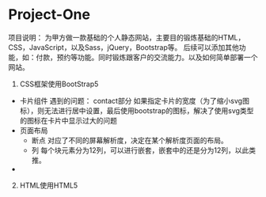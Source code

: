 # Project-One
项目说明：
  为甲方做一款基础的个人静态网站，主要目的锻炼基础的HTML，CSS，JavaScript，以及Sass，jQuery，Bootstrap等。
  后续可以添加其他功能，如：付款，预约等功能。同时锻炼跟客户的交流能力。以及如何简单部署一个网站。

1. CSS框架使用BootStrap5
  - 卡片组件
    遇到的问题：
      contact部分
        如果指定卡片的宽度（为了缩小svg图标），则无法进行居中设置，最后使用bootstrap的图标，解决了使用svg类型的图标在卡片中显示过大的问题
  - 页面布局
    - 断点
      对应了不同的屏幕解析度，决定在某个解析度页面的布局。
    - 列
      每个块元素分为12列，可以进行嵌套，嵌套中的还是分为12列，以此类推。
  - 
2. HTML使用HTML5